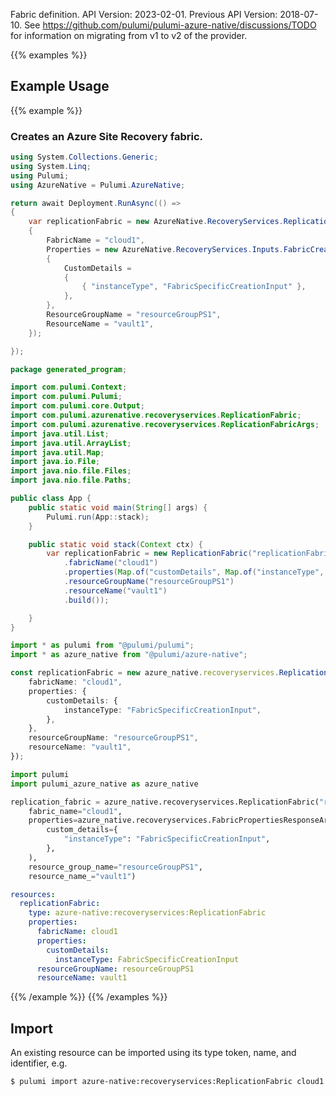 Fabric definition.
API Version: 2023-02-01.
Previous API Version: 2018-07-10. See https://github.com/pulumi/pulumi-azure-native/discussions/TODO for information on migrating from v1 to v2 of the provider.

{{% examples %}}
## Example Usage
{{% example %}}
### Creates an Azure Site Recovery fabric.
```csharp
using System.Collections.Generic;
using System.Linq;
using Pulumi;
using AzureNative = Pulumi.AzureNative;

return await Deployment.RunAsync(() => 
{
    var replicationFabric = new AzureNative.RecoveryServices.ReplicationFabric("replicationFabric", new()
    {
        FabricName = "cloud1",
        Properties = new AzureNative.RecoveryServices.Inputs.FabricCreationInputPropertiesArgs
        {
            CustomDetails = 
            {
                { "instanceType", "FabricSpecificCreationInput" },
            },
        },
        ResourceGroupName = "resourceGroupPS1",
        ResourceName = "vault1",
    });

});


```

```java
package generated_program;

import com.pulumi.Context;
import com.pulumi.Pulumi;
import com.pulumi.core.Output;
import com.pulumi.azurenative.recoveryservices.ReplicationFabric;
import com.pulumi.azurenative.recoveryservices.ReplicationFabricArgs;
import java.util.List;
import java.util.ArrayList;
import java.util.Map;
import java.io.File;
import java.nio.file.Files;
import java.nio.file.Paths;

public class App {
    public static void main(String[] args) {
        Pulumi.run(App::stack);
    }

    public static void stack(Context ctx) {
        var replicationFabric = new ReplicationFabric("replicationFabric", ReplicationFabricArgs.builder()        
            .fabricName("cloud1")
            .properties(Map.of("customDetails", Map.of("instanceType", "FabricSpecificCreationInput")))
            .resourceGroupName("resourceGroupPS1")
            .resourceName("vault1")
            .build());

    }
}

```

```typescript
import * as pulumi from "@pulumi/pulumi";
import * as azure_native from "@pulumi/azure-native";

const replicationFabric = new azure_native.recoveryservices.ReplicationFabric("replicationFabric", {
    fabricName: "cloud1",
    properties: {
        customDetails: {
            instanceType: "FabricSpecificCreationInput",
        },
    },
    resourceGroupName: "resourceGroupPS1",
    resourceName: "vault1",
});

```

```python
import pulumi
import pulumi_azure_native as azure_native

replication_fabric = azure_native.recoveryservices.ReplicationFabric("replicationFabric",
    fabric_name="cloud1",
    properties=azure_native.recoveryservices.FabricPropertiesResponseArgs(
        custom_details={
            "instanceType": "FabricSpecificCreationInput",
        },
    ),
    resource_group_name="resourceGroupPS1",
    resource_name_="vault1")

```

```yaml
resources:
  replicationFabric:
    type: azure-native:recoveryservices:ReplicationFabric
    properties:
      fabricName: cloud1
      properties:
        customDetails:
          instanceType: FabricSpecificCreationInput
      resourceGroupName: resourceGroupPS1
      resourceName: vault1

```

{{% /example %}}
{{% /examples %}}

## Import

An existing resource can be imported using its type token, name, and identifier, e.g.

```sh
$ pulumi import azure-native:recoveryservices:ReplicationFabric cloud1 /Subscriptions/c183865e-6077-46f2-a3b1-deb0f4f4650a/resourceGroups/resourceGroupPS1/providers/Microsoft.RecoveryServices/vaults/vault1/replicationFabrics/cloud1 
```
